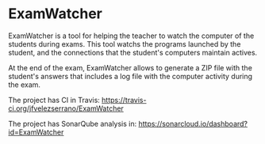 # ExamWatcher

ExamWatcher is a tool for helping the teacher to watch the computer of the students during exams. This tool watchs the programs launched by the student, and the connections that the student's computers maintain actives. 

At the end of the exam, ExamWatcher allows to generate a ZIP file with the student's answers that includes a log file with the computer activity during the exam.

The project has CI in Travis:
https://travis-ci.org/jfvelezserrano/ExamWatcher

The project has SonarQube analysis in:
https://sonarcloud.io/dashboard?id=ExamWatcher
